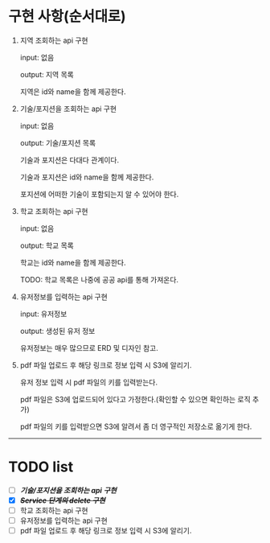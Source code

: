 # 구현 사항(순서대로)
1. 지역 조회하는 api 구현
<ul>
input: 없음

output: 지역 목록

지역은 id와 name을 함께 제공한다.

</ul>

2. 기술/포지션을 조회하는 api 구현
<ul>
input: 없음

output: 기술/포지션 목록

기술과 포지션은 다대다 관계이다.

기술과 포지션은 id와 name을 함께 제공한다.

포지션에 어떠한 기술이 포함되는지 알 수 있어야 한다.
</ul>

3. 학교 조회하는 api 구현
<ul>
input: 없음

output: 학교 목록

학교는 id와 name을 함께 제공한다.

TODO: 학교 목록은 나중에 공공 api를 통해 가져온다.
</ul>

4. 유저정보를 입력하는 api 구현
<ul>
input: 유저정보

output: 생성된 유저 정보

유저정보는 매우 많으므로 ERD 및 디자인 참고.

</ul>

5. pdf 파일 업로드 후 해당 링크로 정보 입력 시 S3에 알리기.
<ul>
유저 정보 입력 시 pdf 파일의 키를 입력받는다.

pdf 파일은 S3에 업로드되어 있다고 가정한다.(확인할 수 있으면 확인하는 로직 추가)

pdf 파일의 키를 입력받으면 S3에 알려서 좀 더 영구적인 저장소로 옮기게 한다.

</ul>


---
# TODO list
- [ ] **_기술/포지션을 조회하는 api 구현_**
- [x] **_~~Service 단계의 delete 구현~~_**
- [ ] 학교 조회하는 api 구현
- [ ] 유저정보를 입력하는 api 구현
- [ ] pdf 파일 업로드 후 해당 링크로 정보 입력 시 S3에 알리기.
